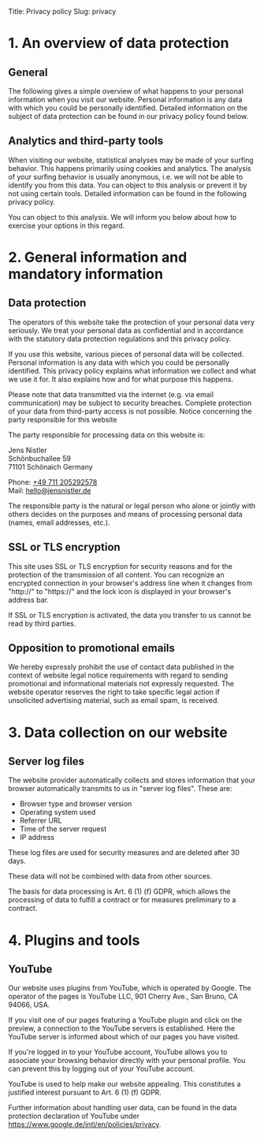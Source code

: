 Title: Privacy policy
Slug: privacy

# 1. An overview of data protection

## General

The following gives a simple overview of what happens to your personal information when you visit our website. Personal information is any data with which you could be personally identified. Detailed information on the subject of data protection can be found in our privacy policy found below.

## Analytics and third-party tools

When visiting our website, statistical analyses may be made of your surfing behavior. This happens primarily using cookies and analytics. The analysis of your surfing behavior is usually anonymous, i.e. we will not be able to identify you from this data. You can object to this analysis or prevent it by not using certain tools. Detailed information can be found in the following privacy policy.

You can object to this analysis. We will inform you below about how to exercise your options in this regard.

# 2. General information and mandatory information

## Data protection

The operators of this website take the protection of your personal data very seriously. We treat your personal data as confidential and in accordance with the statutory data protection regulations and this privacy policy.

If you use this website, various pieces of personal data will be collected. Personal information is any data with which you could be personally identified. This privacy policy explains what information we collect and what we use it for. It also explains how and for what purpose this happens.

Please note that data transmitted via the internet (e.g. via email communication) may be subject to security breaches. Complete protection of your data from third-party access is not possible.
Notice concerning the party responsible for this website

The party responsible for processing data on this website is:

Jens Nistler  
Schönbuchallee 59  
71101 Schönaich
Germany

Phone: [+49 711 205292578](tel://0049711205292578)  
Mail: [hello@jensnistler.de](mailto:hello@jensnistler.de)

The responsible party is the natural or legal person who alone or jointly with others decides on the purposes and means of processing personal data (names, email addresses, etc.).

## SSL or TLS encryption

This site uses SSL or TLS encryption for security reasons and for the protection of the transmission of all content. You can recognize an encrypted connection in your browser's address line when it changes from "http://" to "https://" and the lock icon is displayed in your browser's address bar.

If SSL or TLS encryption is activated, the data you transfer to us cannot be read by third parties.

## Opposition to promotional emails

We hereby expressly prohibit the use of contact data published in the context of website legal notice requirements with regard to sending promotional and informational materials not expressly requested. The website operator reserves the right to take specific legal action if unsolicited advertising material, such as email spam, is received.

# 3. Data collection on our website

## Server log files

The website provider automatically collects and stores information that your browser automatically transmits to us in "server log files". These are:

* Browser type and browser version
* Operating system used
* Referrer URL
* Time of the server request
* IP address

These log files are used for security measures and are deleted after 30 days.

These data will not be combined with data from other sources.

The basis for data processing is Art. 6 (1) (f) GDPR, which allows the processing of data to fulfill a contract or for measures preliminary to a contract.

# 4. Plugins and tools

## YouTube

Our website uses plugins from YouTube, which is operated by Google. The operator of the pages is YouTube LLC, 901 Cherry Ave., San Bruno, CA 94066, USA.

If you visit one of our pages featuring a YouTube plugin and click on the preview, a connection to the YouTube servers is established. Here the YouTube server is informed about which of our pages you have visited.

If you're logged in to your YouTube account, YouTube allows you to associate your browsing behavior directly with your personal profile. You can prevent this by logging out of your YouTube account.

YouTube is used to help make our website appealing. This constitutes a justified interest pursuant to Art. 6 (1) (f) GDPR.

Further information about handling user data, can be found in the data protection declaration of YouTube under https://www.google.de/intl/en/policies/privacy.